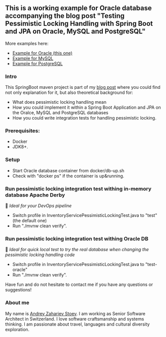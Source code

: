 ## This is a working example for Oracle database accompanying the blog post "Testing Pessimistic Locking Handling with Spring Boot and JPA on Oracle, MySQL and PostgreSQL"

More examples here:
- [Example for Oracle (this one)](https://github.com/andistoev/testing-pessimistic-locking-handling-spring-boot-jpa-oracle)
- [Example for MySQL](https://github.com/andistoev/testing-pessimistic-locking-handling-spring-boot-jpa-mysql)
- [Example for PostgreSQL](https://github.com/andistoev/testing-pessimistic-locking-handling-spring-boot-jpa-postgresql)

### Intro
This SpringBoot maven project is part of my [blog post](https://blog.mimacom.com/testing-pessimistic-locking-handling-spring-boot-jpa/) where you could find not only explanation for it, but also theoretical background for:
- What does pessimistic locking handling mean
- How you could implement it within a Spring Boot Application and JPA on the Oralce, MySQL and PostgreSQL databases
- How you could write integration tests for handling pessimistic locking.

### Prerequisites:
- Docker
- JDK8+.

### Setup
- Start Oracle database container from docker/db-up.sh
- Check with "docker ps" if the container is up&running.

### Run pessimistic locking integration test withing in-memory database Apache Derby
🔔 *Ideal for your DevOps pipeline*
- Switch profile in InventoryServicePessimisticLockingTest.java to "test" (the default one)
- Run "./mvnw clean verify".

### Run pessimistic locking integration test withing Oracle DB 
🔔 *Ideal for quick local test to try the real database when changing the pessimistic locking handling code*
- Switch profile in InventoryServicePessimisticLockingTest.java to "test-oracle"
- Run "./mvnw clean verify".

Have fun and do not hesitate to contact me if you have any questions or suggestions!

### About me
My name is [Andrey Zahariev Stoev](https://www.linkedin.com/in/andistoev). 
I am working as Senior Software Architect in Switzerland.
I love software craftsmanship and systems thinking.
I am passionate about travel, languages and cultural diversity exploration.

